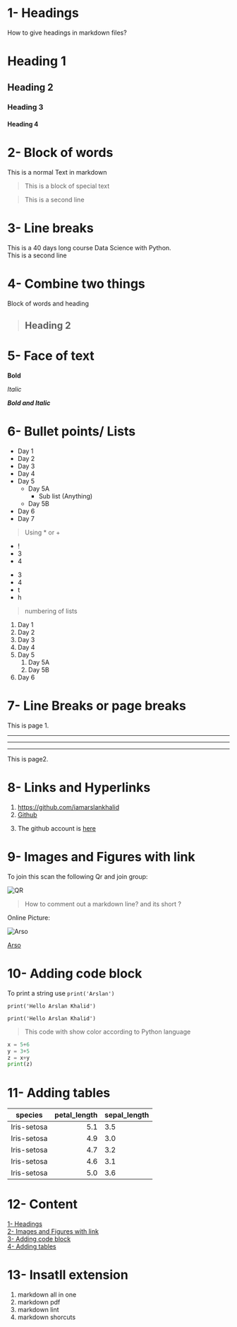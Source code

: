# **1- Headings**

How to give headings in markdown files?

# Heading 1
## Heading 2
### Heading 3
#### Heading 4
######

# **2- Block of words**
This is a normal Text in markdown

> This is a block of special text

> This is a second line

# **3- Line breaks**

This is a 40 days long course Data Science with Python.\
This is a second line 

# **4- Combine two things**

Block of words and heading

> ## Heading 2


# **5- Face of text**

**Bold**

*Italic*

***Bold and Italic***

# **6- Bullet points/ Lists**
- Day 1
- Day 2
- Day 3
- Day 4
- Day 5
    - Day 5A
        - Sub list (Anything)
    - Day 5B
- Day 6
- Day 7

> Using * or +
* !
* 3
* 4
  
+ 3
+ 4
+ t
+ h

> numbering of lists
1. Day 1
2. Day 2
3. Day 3
4. Day 4
5. Day 5
   1. Day 5A
   2. Day 5B
6. Day 6


# **7- Line Breaks or page breaks**

This is page 1.

---
___

***

This is page2.

# **8- Links and Hyperlinks**

1. <https://github.com/iamarslankhalid>
2. [Github](https://github.com/iamarslankhalid)

[Arslan]: (https://github.com/iamarslankhalid)

3. The github account is [here][Arslan]


# **9- Images and Figures with link**

To join this scan the following Qr and join group:

![QR](QR.png)

> How to comment out a markdown line? and its short ?

Online Picture:

![Arso](https://github.com/account)

[Arso](https://github.com/account)

# **10- Adding code block**

To print a string use `print('Arslan')`

`print('Hello Arslan Khalid')`

```
print('Hello Arslan Khalid')
```
> This code with show color according to Python language

```python
x = 5+6
y = 3+5
z = x+y
print(z)

```

# **11- Adding tables**

| species | petal_length | sepal_length |
|:---------:|--------------:|:--------------|
| Iris-setosa | 5.1 | 3.5 |
| Iris-setosa | 4.9 | 3.0 |
| Iris-setosa | 4.7 | 3.2 |
| Iris-setosa | 4.6 | 3.1 |
| Iris-setosa | 5.0 | 3.6 |


# **12- Content**

[1- Headings](#-1--headings)\
[2- Images and Figures with link](#-2--images-and-figures-with-link)\
[3- Adding code block](#-3--adding-code-block)\
[4- Adding tables](#-4--adding-tables)


# **13- Insatll extension**

1. markdown all in one
2. markdown pdf
3. markdown lint
4. markdown shorcuts